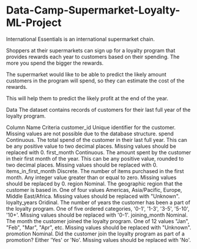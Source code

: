 # Data-Camp-Supermarket-Loyalty-ML-Project
International Essentials is an international supermarket chain.

Shoppers at their supermarkets can sign up for a loyalty program that provides rewards each year to customers based on their spending. The more you spend the bigger the rewards.

The supermarket would like to be able to predict the likely amount customers in the program will spend, so they can estimate the cost of the rewards.

This will help them to predict the likely profit at the end of the year.

Data
The dataset contains records of customers for their last full year of the loyalty program.

Column Name	Criteria
customer_id	Unique identifier for the customer.
Missing values are not possible due to the database structure.
spend	Continuous.
The total spend of the customer in their last full year. This can be any positive value to two decimal places.
Missing values should be replaced with 0.
first_month	Continuous.
The amount spent by the customer in their first month of the year. This can be any positive value, rounded to two decimal places.
Missing values should be replaced with 0.
items_in_first_month	Discrete.
The number of items purchased in the first month. Any integer value greater than or equal to zero.
Missing values should be replaced by 0.
region	Nominal.
The geographic region that the customer is based in. One of four values Americas, Asia/Pacific, Europe, Middle East/Africa.
Missing values should be replaced with "Unknown".
loyalty_years	Oridinal.
The number of years the customer has been a part of the loyalty program. One of five ordered categories, '0-1', '1-3', '3-5', '5-10', '10+'.
Missing values should be replaced with '0-1'.
joining_month	Nominal.
The month the customer joined the loyalty program. One of 12 values "Jan", "Feb", "Mar", "Apr", etc.
Missing values should be replaced with "Unknown".
promotion	Nominal.
Did the customer join the loyalty program as part of a promotion? Either 'Yes' or 'No'.
Missing values should be replaced with 'No'.
